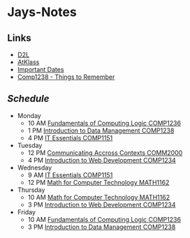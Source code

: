 # Jays-Notes

## Links
- [D2L](https://learn.georgebrown.ca)
- [AtKlass](https://app.atklass.com)
- [Important Dates](https://www.georgebrown.ca/current-students/important-dates?term=27246&category=131)
- [Comp1238 - Things to Remember](https://github.com/Ethannah73/Jays-Notes/blob/main/comp1238.md)


## _Schedule_
* Monday
  * 10 AM [Fundamentals of Computing Logic COMP1236](https://learn.georgebrown.ca/d2l/home/337951)
  * 1 PM [Introduction to Data Management COMP1238](https://learn.georgebrown.ca/d2l/home/334969)
  * 4 PM [IT Essentials COMP1151](https://learn.georgebrown.ca/d2l/home/335096)
* Tuesday
  * 12 PM [Communicating Accross Contexts COMM2000](https://learn.georgebrown.ca/d2l/home/325160)
  * 4 PM [Introduction to Web Development COMP1234](https://learn.georgebrown.ca/d2l/home/337951)
* Wednesday
  * 9 AM [IT Essentials COMP1151](https://learn.georgebrown.ca/d2l/home/335096)
  * 12 PM [Math for Computer Technology MATH1162](https://learn.georgebrown.ca/d2l/home/331954)
* Thursday
  * 10 AM [Math for Computer Technology MATH1162](https://learn.georgebrown.ca/d2l/home/331954)
  * 3 PM [Introduction to Web Development COMP1234](https://learn.georgebrown.ca/d2l/home/337951)
* Friday
  * 10 AM [Fundamentals of Computing Logic COMP1236](https://learn.georgebrown.ca/d2l/home/337951)
  * 3 PM [Introduction to Data Management COMP1238](https://learn.georgebrown.ca/d2l/home/334969)
